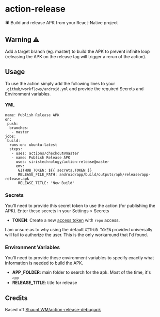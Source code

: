 # action-release

<!-- ![screenshot](screenshot.png) -->

🕷 Build and release APK from your React-Native project

## Warning ⚠
Add a target branch (eg. master) to build the APK to prevent infinite loop (releasing the APK on the release tag will trigger a rerun of the action).

## Usage

To use the action simply add the following lines to your `.github/workflows/android.yml` and provide the required Secrets and Environment variables.

#### YML
```
name: Publish Release APK
on:
 push:
  branches:
   - master
jobs:
 build:
  runs-on: ubuntu-latest
  steps:
   - uses: actions/checkout@master
   - name: Publish Release APK
     uses: siristechnology/action-release@master
     env:
      GITHUB_TOKEN: ${{ secrets.TOKEN }}
      RELEASE_FILE_PATH: android/app/build/outputs/apk/release/app-release.apk
      RELEASE_TITLE: "New Build"
```

### Secrets

You'll need to provide this secret token to use the action (for publishing the APK). Enter these secrets in your Settings > Secrets

* **TOKEN**: Create a new [access token](https://github.com/settings/tokens) with `repo` access.

I am unsure as to why using the default `GITHUB_TOKEN` provided universally will fail to authorize the user. This is the only workaround that I'd found.

### Environment Variables

You'll need to provide these environment variables to specify exactly what information is needed to build the APK.

* **APP_FOLDER**: main folder to search for the apk. Most of the time, it's `app`
* **RELEASE_TITLE**: title for release

## Credits

Based off [ShaunLWM/action-release-debugapk](https://github.com/ShaunLWM/action-release-debugapk)